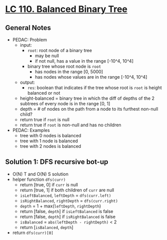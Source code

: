 # [LC 110. Balanced Binary Tree](https://leetcode.com/problems/balanced-binary-tree/description/)

## General Notes

- PEDAC: Problem
  - input:
    - `root`: root node of a binary tree
      - may be null
      - if not null, has a value in the range \[-10^4, 10^4]
    - binary tree whose root node is `root`
      - has nodes in the range \[0, 5000]
      - has nodes whose values are in the range \[-10^4, 10^4]
  - output:
    - `res`: boolean that indicates if the tree whose root is `root` is height balanced or not
  - height-balanced = binary tree in which the diff of depths of the 2 subtrees of every node is in the range \[0, 1]
  - depth = # of nodes on the path from a node to its furthest non-null child?
  - return true if `root` is null
  - return true if `root` is non-null and has no children
- PEDAC: Examples
  - tree with 0 nodes is balanced
  - tree with 1 node is balanced
  - tree with 2 nodes is balanced

## Solution 1: DFS recursive bot-up

- O(N) T and O(N) S solution
- helper function `dfs(curr)`
  - return [true, 0] if `curr` is null
  - return [true, 1] if both children of `curr` are null
  - `isLeftBalanced`, `leftDepth` = `dfs(curr.left)`
  - `isRightBalanced`, `rightDepth` = `dfs(curr.right)`
  - `depth` = 1 + max(`leftDepth`, `rightDepth`)
  - return [false, `depth`] if `isLeftBalanced` is false
  - return [false, `depth`] if `isRightBalanced` is false
  - `isBalanced` = `abs(leftDepth - rightDepth)` < 2
  - return [`isBalanced`, `depth`]
- return `dfs(curr)[0]`
